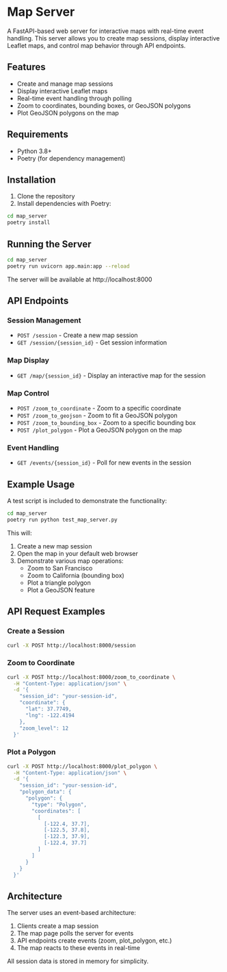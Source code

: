 # Map Server

A FastAPI-based web server for interactive maps with real-time event handling. This server allows you to create map sessions, display interactive Leaflet maps, and control map behavior through API endpoints.

## Features

- Create and manage map sessions
- Display interactive Leaflet maps
- Real-time event handling through polling
- Zoom to coordinates, bounding boxes, or GeoJSON polygons
- Plot GeoJSON polygons on the map

## Requirements

- Python 3.8+
- Poetry (for dependency management)

## Installation

1. Clone the repository
2. Install dependencies with Poetry:

```bash
cd map_server
poetry install
```

## Running the Server

```bash
cd map_server
poetry run uvicorn app.main:app --reload
```

The server will be available at http://localhost:8000

## API Endpoints

### Session Management

- `POST /session` - Create a new map session
- `GET /session/{session_id}` - Get session information

### Map Display

- `GET /map/{session_id}` - Display an interactive map for the session

### Map Control

- `POST /zoom_to_coordinate` - Zoom to a specific coordinate
- `POST /zoom_to_geojson` - Zoom to fit a GeoJSON polygon
- `POST /zoom_to_bounding_box` - Zoom to a specific bounding box
- `POST /plot_polygon` - Plot a GeoJSON polygon on the map

### Event Handling

- `GET /events/{session_id}` - Poll for new events in the session

## Example Usage

A test script is included to demonstrate the functionality:

```bash
cd map_server
poetry run python test_map_server.py
```

This will:
1. Create a new map session
2. Open the map in your default web browser
3. Demonstrate various map operations:
   - Zoom to San Francisco
   - Zoom to California (bounding box)
   - Plot a triangle polygon
   - Plot a GeoJSON feature

## API Request Examples

### Create a Session

```bash
curl -X POST http://localhost:8000/session
```

### Zoom to Coordinate

```bash
curl -X POST http://localhost:8000/zoom_to_coordinate \
  -H "Content-Type: application/json" \
  -d '{
    "session_id": "your-session-id",
    "coordinate": {
      "lat": 37.7749,
      "lng": -122.4194
    },
    "zoom_level": 12
  }'
```

### Plot a Polygon

```bash
curl -X POST http://localhost:8000/plot_polygon \
  -H "Content-Type: application/json" \
  -d '{
    "session_id": "your-session-id",
    "polygon_data": {
      "polygon": {
        "type": "Polygon",
        "coordinates": [
          [
            [-122.4, 37.7],
            [-122.5, 37.8],
            [-122.3, 37.9],
            [-122.4, 37.7]
          ]
        ]
      }
    }
  }'
```

## Architecture

The server uses an event-based architecture:

1. Clients create a map session
2. The map page polls the server for events
3. API endpoints create events (zoom, plot_polygon, etc.)
4. The map reacts to these events in real-time

All session data is stored in memory for simplicity.
